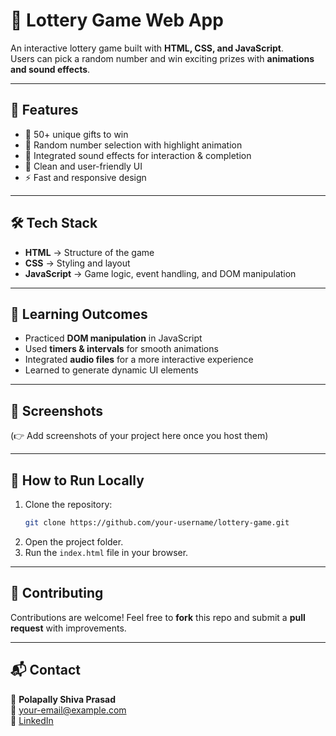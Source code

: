 # 🎰 Lottery Game Web App  

An interactive lottery game built with **HTML, CSS, and JavaScript**.  
Users can pick a random number and win exciting prizes with **animations and sound effects**.  

---

## 🚀 Features  
- 🎁 50+ unique gifts to win  
- 🔄 Random number selection with highlight animation  
- 🎵 Integrated sound effects for interaction & completion  
- 📱 Clean and user-friendly UI  
- ⚡ Fast and responsive design  

---

## 🛠️ Tech Stack  
- **HTML** → Structure of the game  
- **CSS** → Styling and layout  
- **JavaScript** → Game logic, event handling, and DOM manipulation  

---

## 🎯 Learning Outcomes  
- Practiced **DOM manipulation** in JavaScript  
- Used **timers & intervals** for smooth animations  
- Integrated **audio files** for a more interactive experience  
- Learned to generate dynamic UI elements  

---

## 📸 Screenshots  

(👉 Add screenshots of your project here once you host them)  

---

## 📝 How to Run Locally  
1. Clone the repository:  
   ```bash
   git clone https://github.com/your-username/lottery-game.git
   ```
2. Open the project folder.  
3. Run the `index.html` file in your browser.  

---

## 🤝 Contributing  
Contributions are welcome! Feel free to **fork** this repo and submit a **pull request** with improvements.  

---

## 📬 Contact  
👤 **Polapally Shiva Prasad**  
📧 your-email@example.com  
🔗 [LinkedIn](https://www.linkedin.com/in/your-profile)  
